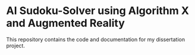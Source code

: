 # AI Sudoku-Solver using Algorithm X and Augmented Reality
 This repository contains the code and documentation for my dissertation project.
